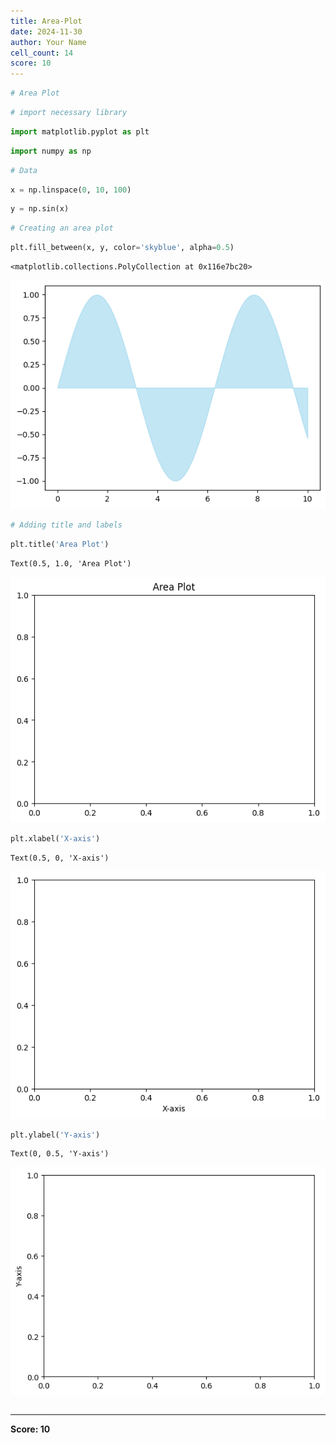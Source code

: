 ```yaml
---
title: Area-Plot
date: 2024-11-30
author: Your Name
cell_count: 14
score: 10
---
```


```python
# Area Plot
```


```python
# import necessary library
```


```python
import matplotlib.pyplot as plt
```


```python
import numpy as np

```


```python
# Data
```


```python
x = np.linspace(0, 10, 100)
```


```python
y = np.sin(x)
```


```python
# Creating an area plot
```


```python
plt.fill_between(x, y, color='skyblue', alpha=0.5)
```




    <matplotlib.collections.PolyCollection at 0x116e7bc20>




    
![png](area-plot_files/area-plot_8_1.png)
    



```python
# Adding title and labels
```


```python
plt.title('Area Plot')
```




    Text(0.5, 1.0, 'Area Plot')




    
![png](area-plot_files/area-plot_10_1.png)
    



```python
plt.xlabel('X-axis')
```




    Text(0.5, 0, 'X-axis')




    
![png](area-plot_files/area-plot_11_1.png)
    



```python
plt.ylabel('Y-axis')
```




    Text(0, 0.5, 'Y-axis')




    
![png](area-plot_files/area-plot_12_1.png)
    



```python

```


---
**Score: 10**
